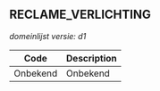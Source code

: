 ## RECLAME_VERLICHTING

*domeinlijst versie: d1* 

 |Code |Description	|
|	---	|	---	|
| Onbekend | Onbekend |

